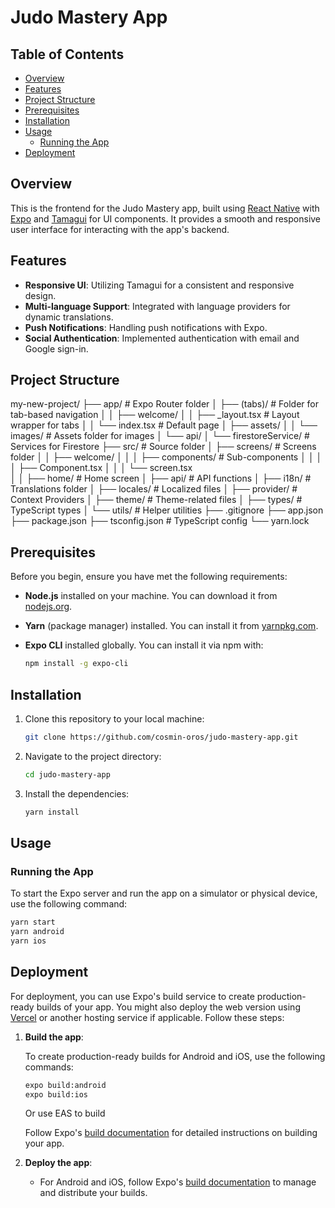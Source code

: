 # Judo Mastery App

## Table of Contents
- [Overview](#overview)
- [Features](#features)
- [Project Structure](#project-structure)
- [Prerequisites](#prerequisites)
- [Installation](#installation)
- [Usage](#usage)
  - [Running the App](#running-the-app)
- [Deployment](#deployment)

## Overview

This is the frontend for the Judo Mastery app, built using [React Native](https://reactnative.dev/) with [Expo](https://expo.dev/) and [Tamagui](https://tamagui.dev/) for UI components. It provides a smooth and responsive user interface for interacting with the app's backend.

## Features

- **Responsive UI**: Utilizing Tamagui for a consistent and responsive design.
- **Multi-language Support**: Integrated with language providers for dynamic translations.
- **Push Notifications**: Handling push notifications with Expo.
- **Social Authentication**: Implemented authentication with email and Google sign-in.

## Project Structure

my-new-project/
├── app/                      # Expo Router folder
│   ├── (tabs)/               # Folder for tab-based navigation
│   │   ├── welcome/
│   │   ├── _layout.tsx       # Layout wrapper for tabs
│   │   └── index.tsx         # Default page
│   ├── assets/
│   │   └── images/           # Assets folder for images
│   └── api/
│       └── firestoreService/ # Services for Firestore
├── src/                      # Source folder
│   ├── screens/              # Screens folder
│   │   ├── welcome/
│   │   │   ├── components/   # Sub-components
│   │   │   │   ├── Component.tsx
│   │   │   └── screen.tsx    
│   │   ├── home/             # Home screen
│   ├── api/                  # API functions
│   ├── i18n/                 # Translations folder
│   ├── locales/              # Localized files
│   ├── provider/             # Context Providers
│   ├── theme/                # Theme-related files
│   ├── types/                # TypeScript types
│   └── utils/                # Helper utilities
├── .gitignore
├── app.json
├── package.json
├── tsconfig.json             # TypeScript config
└── yarn.lock



## Prerequisites

Before you begin, ensure you have met the following requirements:

- **Node.js** installed on your machine. You can download it from [nodejs.org](https://nodejs.org).

- **Yarn** (package manager) installed. You can install it from [yarnpkg.com](https://yarnpkg.com).

- **Expo CLI** installed globally. You can install it via npm with:

    ```bash
    npm install -g expo-cli
    ```

## Installation

1. Clone this repository to your local machine:

    ```bash
    git clone https://github.com/cosmin-oros/judo-mastery-app.git
    ```

2. Navigate to the project directory:

    ```bash
    cd judo-mastery-app
    ```

3. Install the dependencies:

    ```bash
    yarn install
    ```

## Usage

### Running the App

To start the Expo server and run the app on a simulator or physical device, use the following command:

```bash
yarn start
yarn android
yarn ios
```

## Deployment

For deployment, you can use Expo's build service to create production-ready builds of your app. You might also deploy the web version using [Vercel](https://vercel.com/) or another hosting service if applicable. Follow these steps:

1. **Build the app**:

    To create production-ready builds for Android and iOS, use the following commands:

    ```bash
    expo build:android
    expo build:ios
    ```
    Or use EAS to build

    Follow Expo's [build documentation](https://docs.expo.dev/build/introduction/) for detailed instructions on building your app.

1. **Deploy the app**:

    - For Android and iOS, follow Expo's [build documentation](https://docs.expo.dev/build/introduction/) to manage and distribute your builds.
    


